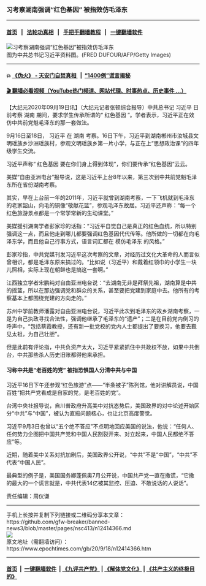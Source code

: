 ### 习考察湖南强调“红色基因” 被指效仿毛泽东
------------------------

#### [首页](https://github.com/gfw-breaker/banned-news3/blob/master/README.md) &nbsp;&nbsp;|&nbsp;&nbsp; [法轮功真相](https://github.com/begood0513/basic/blob/master/README.md)  &nbsp;&nbsp;|&nbsp;&nbsp; [手把手翻墙教程](https://github.com/gfw-breaker/guides/wiki)  &nbsp;&nbsp;|&nbsp;&nbsp; [一键翻墙软件](https://github.com/gfw-breaker/nogfw/blob/master/README.md)  



<div><img alt="习考察湖南强调“红色基因”被指效仿毛泽东" class="attachment-djy_600_400 size-djy_600_400 wp-post-image" src="https://i.epochtimes.com/assets/uploads/2020/09/6ba1fa4749047afa0d3edbbe49f527ce.png"/>
<div class="caption">
 图为中共总书记习近平资料图。(FRED DUFOUR/AFP/Getty Images)
</div></div><hr/>

#### 💥 [《伪火》 - 天安门自焚真相 ](http://158.247.195.190:10000/videos/blog/weihuo.html)&nbsp; |&nbsp; [“1400例”谎言揭秘  ](http://158.247.195.190:10000/videos/blog/jiexi1400.html)

#### [ 🎬  翻墙必看视频（YouTube热门频道、网站代理、时事热点、历史事件 ...）](https://github.com/gfw-breaker/links/blob/master/banned.md)

<div><p>
 【大纪元2020年09月19日讯】（大纪元记者张顿综合报导）中共总书记
 <ok href="https://www.epochtimes.com/gb/tag/%E4%B9%A0%E8%BF%91%E5%B9%B3.html">
  习近平
 </ok>
 日前考察
 <ok href="https://www.epochtimes.com/gb/tag/%E6%B9%96%E5%8D%97.html">
  湖南
 </ok>
 期间，要求学生传承所谓的“
 <ok href="https://www.epochtimes.com/gb/tag/%E7%BA%A2%E8%89%B2%E5%9F%BA%E5%9B%A0.html">
  红色基因
 </ok>
 ”。学者表示，习近平正在效仿中共前党魁毛泽东的那一套做法。
</p>
<p>
 9月16日至18日，
 <ok href="https://www.epochtimes.com/gb/tag/%E4%B9%A0%E8%BF%91%E5%B9%B3.html">
  习近平
 </ok>
 在
 <ok href="https://www.epochtimes.com/gb/tag/%E6%B9%96%E5%8D%97.html">
  湖南
 </ok>
 考察。16日下午，习近平到湖南郴州市汝城县文明瑶族乡沙洲瑶族村，参观文明瑶族乡第一片小学，与正在上“思想政治课”的四年级学生交流。
</p>
<p>
 习近平声称“
 <ok href="https://www.epochtimes.com/gb/tag/%E7%BA%A2%E8%89%B2%E5%9F%BA%E5%9B%A0.html">
  红色基因
 </ok>
 要在你们身上得到体现”，你们要传承“红色基因”云云。
</p>
<p>
 美媒“自由亚洲电台”报导说，这是习近平上台8年以来，第三次到中共前党魁毛泽东所在省份湖南考察。
</p>
<p>
 其实，早在上台前一年的2011年，习近平就曾到湖南考察，一下飞机就到毛泽东的老家韶山，向毛的铜像“敬献花篮”，参观毛泽东故居。习近平还声称：“每一个红色旅游景点都是一个常学常新的生动课堂。”
</p>
<p>
 美媒援引湖南学者彭家珍的话指：“习近平自觉自己是真正的红色血统，所以特别强调这一点，而且他走到哪儿都要强调红色基因代代传等。他所做的一切都在向毛泽东学，而且他自己行事方式，语言词汇都在
 <ok href="https://www.epochtimes.com/gb/tag/%E6%A8%A1%E4%BB%BF%E6%AF%9B%E6%B3%BD%E4%B8%9C.html">
  模仿毛泽东
 </ok>
 的风格。”
</p>
<p>
 彭家珍指，中共党媒刊发习近平这次考察的文章，对经历过文化大革命的人而言似曾相识，都是毛泽东原来搞过的。“比如说（习近平）和戴着红领巾的小学生一块儿照相，实际上现在朝鲜也是搞这一套啊。”
</p>
<p>
 江西独立学者宋鹏纯对自由亚洲电台说：“去湖南无非是拜祭先祖，湖南算是中共的摇篮，所以在那边强调党和群众的关系，甚至要把党建到家庭中去。他所有的考察基本上都围绕党建的方向走的。”
</p>
<p>
 苏州中学前教师潘露对自由亚洲电台说，习近平此次到毛泽东的故乡湖南考察，一是为自己执政寻找合法性，强调他继承了毛泽东的“遗产”；二是在目前党内倒习的呼声中，“包括蔡霞教授，还有新一批党校的党内人士都提出了要换习，他要去觐见太祖，为自己壮胆”。
</p>
<p>
 但是此前有评论指，中共负资产太大，习近平紧紧抓住中共政权不放，如果中共倒台，中共那些杀人历史旧账都得他来承担。
</p>
<h4>
 <strong>
  习称中共是“老百姓的党” 被指恐惧国人分清中共与中国
 </strong>
</h4>
<p>
 习近平16日下午还参观“红色旅游”点——“半条被子”陈列馆，他对讲解员说，中国百姓“把共产党看成是自家的党，是老百姓的党”。
</p>
<p>
 台湾中央社报导说，自川普政府升高美中对抗态势后，美国政界的对中论述开始区分“中共”与“中国”，被认为直捣问题核心，也让北京高度警觉。
</p>
<p>
 习近平9月3日也曾以“五个绝不答应”不点明地回应美国的说法，他说：“任何人、任何势力企图把中国共产党和中国人民割裂开来、对立起来，中国人民都绝不答应”等。
</p>
<p>
 近期，随着美中关系对抗加剧后，美国政界公开说，“中共”不是“中国”，“中共”不代表“中国人民”。
</p>
<p>
 最典型的例子是，美国国务卿蓬佩奥7月公开说，中国共产党一直在撒谎，“它撒的最大的一个谎言就是，中共代表14亿被其监控、压迫、不敢说话的人说话”。
</p>
<p>
 责任编辑：周仪谦
</p>
<p>
</p>
</div>
<hr/>
手机上长按并复制下列链接或二维码分享本文章：<br/>
https://github.com/gfw-breaker/banned-news3/blob/master/pages/nsc413/n12414366.md <br/>
<a href='https://github.com/gfw-breaker/banned-news3/blob/master/pages/nsc413/n12414366.md'><img src='https://github.com/gfw-breaker/banned-news3/blob/master/pages/nsc413/n12414366.md.png'/></a> <br/>
原文地址（需翻墙访问）：https://www.epochtimes.com/gb/20/9/18/n12414366.htm


------------------------
#### [首页](https://github.com/gfw-breaker/banned-news3/blob/master/README.md) &nbsp;|&nbsp; [一键翻墙软件](https://github.com/gfw-breaker/nogfw/blob/master/README.md) &nbsp;| [《九评共产党》](https://github.com/gfw-breaker/9ping.md/blob/master/README.md#九评之一评共产党是什么) | [《解体党文化》](https://github.com/gfw-breaker/jtdwh.md/blob/master/README.md) | [《共产主义的终极目的》](https://github.com/gfw-breaker/gczydzjmd.md/blob/master/README.md)


<img src='http://gfw-breaker.win/banned-news3/pages/nsc413/n12414366.md' width='0px' height='0px'/>